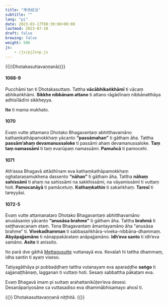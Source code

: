 ```yaml
---
title: "净洗经注"
subtitle: ""
lang: "pi"
date: 2023-03-17T08:39:08+08:00
lastmod: 2023-07-10
draft: false
brewing: false
weight: 506
js:
    - /js/pj2snp.js
---
```


{{<subtitle>}}Dhotakasuttavaṇṇanā{{</subtitle>}}

#### 1068-9

Pucchāmi tan ti Dhotakasuttaṃ. Tattha **vācābhikaṅkhāmī** ti vācaṃ abhikaṅkhāmi. **Sikkhe nibbānam attano** ti attano rāgādīnaṃ nibbānatthāya adhisīlādīni sikkheyya.

**Ito** ti mama mukhato.

#### 1070

Evaṃ vutte attamano Dhotako Bhagavantaṃ abhitthavamāno kathaṃkathāpamokkhaṃ yācanto **“passāmahan”** ti gātham āha. Tattha **passām’ahaṃ devamanussaloke** ti passāmi ahaṃ devamanussaloke. **Taṃ taṃ namassāmī** ti taṃ evarūpaṃ namassāmi. **Pamuñcā** ti pamocehi.

#### 1071

Ath’assa Bhagavā attādhīnam eva kathaṃkathāpamokkhaṃ oghataraṇamukhena dassento **“nāhan”** ti gātham āha. Tattha **nāhaṃ sahissāmī** ti ahaṃ na sahissāmi na sakkhissāmi, na vāyamissāmī ti vuttaṃ hoti. **Pamocanāyā** ti pamācetuṃ. **Kathaṃkathin** ti sakaṅkhaṃ. **Taresī** ti tareyyāsi.

#### 1072-5

Evaṃ vutte attamanataro Dhotako Bhagavantaṃ abhitthavamāno anusāsaniṃ yācanto **“anusāsa brahme”** ti gātham āha. Tattha **brahmā** ti seṭṭhavacanam etaṃ. Tena Bhagavantaṃ āmantayamāno āha “anusāsa brahme” ti. **Vivekadhamman** ti sabbasaṅkhāra-viveka-nibbāna-dhammaṃ. **Abyāpajjamāno** ti nānappakārataṃ anāpajjamāno. **Idh’eva santo** ti idh’eva samāno. **Asito** ti anissito.

Ito parā dve gāthā [Mettagusutte](../505/#1060-61) vuttanayā eva. Kevalañ hi tattha dhammaṃ, idha santin ti ayaṃ viseso.

Tatiyagāthāya pi pubbaḍḍhaṃ tattha vutanayam eva aparaḍḍhe **saṅgo** ti sajjanaṭṭhānaṃ, lagganan ti vuttaṃ hoti. Sesaṃ sabbattha pākaṭam eva.

Evaṃ Bhagavā imam pi suttaṃ arahattanikūṭen’eva desesi. Desanāpariyosāne ca vuttasadiso eva dhammābhisamayo ahosī ti.

{{<eof>}}
    Dhotakasuttavaṇṇanā niṭṭhitā.
{{</eof>}}